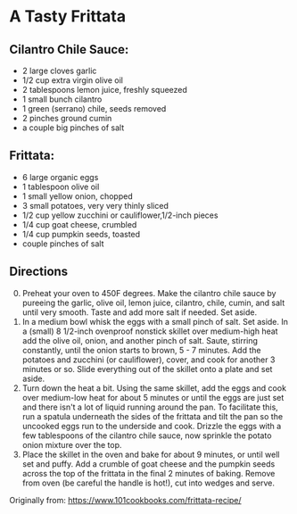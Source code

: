 A Tasty Frittata
=========

Cilantro Chile Sauce:
-----------
 * 2 large cloves garlic
 * 1/2 cup extra virgin olive oil
 * 2 tablespoons lemon juice, freshly squeezed
 * 1 small bunch cilantro
 * 1 green (serrano) chile, seeds removed
 * 2 pinches ground cumin
 * a couple big pinches of salt

Frittata:
-----------
 * 6 large organic eggs
 * 1 tablespoon olive oil
 * 1 small yellow onion, chopped
 * 3 small potatoes, very very thinly sliced
 * 1/2 cup yellow zucchini or cauliflower,1/2-inch pieces
 * 1/4 cup goat cheese, crumbled
 * 1/4 cup pumpkin seeds, toasted
 * couple pinches of salt

Directions
---------
 0. Preheat your oven to 450F degrees. Make the cilantro chile sauce by pureeing the garlic, olive oil, lemon juice, cilantro, chile, cumin, and salt until very smooth. Taste and add more salt if needed. Set aside.
 1. In a medium bowl whisk the eggs with a small pinch of salt. Set aside. In a (small) 8 1/2-inch ovenproof nonstick skillet over medium-high heat add the olive oil, onion, and another pinch of salt. Saute, stirring constantly, until the onion starts to brown, 5 - 7 minutes. Add the potatoes and zucchini (or cauliflower), cover, and cook for another 3 minutes or so. Slide everything out of the skillet onto a plate and set aside.
 2. Turn down the heat a bit. Using the same skillet, add the eggs and cook over medium-low heat for about 5 minutes or until the eggs are just set and there isn't a lot of liquid running around the pan. To facilitate this, run a spatula underneath the sides of the frittata and tilt the pan so the uncooked eggs run to the underside and cook. Drizzle the eggs with a few tablespoons of the cilantro chile sauce, now sprinkle the potato onion mixture over the top.
 3. Place the skillet in the oven and bake for about 9 minutes, or until well set and puffy. Add a crumble of goat cheese and the pumpkin seeds across the top of the frittata in the final 2 minutes of baking. Remove from oven (be careful the handle is hot!), cut into wedges and serve.


Originally from:
  https://www.101cookbooks.com/frittata-recipe/
